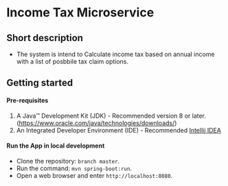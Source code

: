 # Income Tax Microservice

## Short description
- The system is intend to Calculate income tax based on annual income with a list of posbbile tax claim options.

## Getting started
#### Pre-requisites
1. A Java™ Development Kit (JDK) - Recommended version 8 or later.(https://www.oracle.com/java/technologies/downloads/) <br/>
2. An Integrated Developer Environment (IDE) - Recommended [Intellij IDEA](https://www.jetbrains.com/idea/) <br/>

#### Run the App in local development
- Clone the repository: `branch master`.
- Run the command: `mvn spring-boot:run`.
- Open a web browser and enter `http://localhost:8080`.
